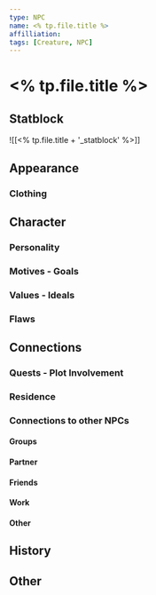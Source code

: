 ```yaml
---
type: NPC
name: <% tp.file.title %>
affilliation: 
tags: [Creature, NPC]
---
```


# <% tp.file.title %>

## Statblock
![[<% tp.file.title + '_statblock' %>]]

## Appearance

### Clothing


## Character

### Personality

### Motives - Goals

### Values - Ideals

### Flaws


## Connections

### Quests - Plot Involvement

### Residence

### Connections to other NPCs

#### Groups

#### Partner

#### Friends

#### Work

#### Other


## History

## Other